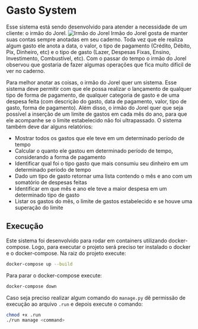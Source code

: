 # Gasto System

Esse sistema está sendo desenvolvido para atender a necessidade de um cliente: o irmão do Jorel.
![Irmão do Jorel](https://raw.githubusercontent.com/danilob/GastoSystem/main/expenses/static/expenses/img/irmao-do-jorel.png)
Irmão do Jorel gosta de manter suas contas sempre anotadas em seu caderno. Toda vez que ele realiza algum gasto ele anota a data, o valor, o tipo de pagamento (Crédito, Débito, Pix, Dinheiro, etc) e o tipo de gasto (Lazer, Despesas Fixas, Ensino, Investimento, Combustível, etc). Com o passar do tempo o irmão do Jorel observou que gostaria de fazer algumas operações que fica muito difícil de ver no caderno.



Para melhor anotar as coisas, o irmão do Jorel quer um sistema. Esse sistema deve permitir com que ele possa realizar o lançamento de qualquer tipo de forma de pagamento, de qualquer categoria de gasto e de uma despesa feita (com descrição do gasto, data de pagamento, valor, tipo de gasto, forma de pagamento). Além disso, o irmão do Jorel quer que seja possível a inserção de um limite de gastos em cada mês do ano, para que ele acompanhe se o limite estabelecido não foi ultrapassado. O sistema também deve dar alguns relatórios:

- Mostrar todos os gastos que ele teve em um determinado período de tempo
- Calcular o quanto ele gastou em determinado período de tempo, considerando a forma de pagamento
- Identificar qual foi o tipo gasto que mais consumiu seu dinheiro em um determinado período de tempo
- Dado um tipo de gasto retornar uma lista contendo o mês e ano com um somatório de despesas feitas
- Identificar em que mês e ano ele teve a maior despesa em um determinado tipo de gasto
- Listar os gastos do mês, o limite de gastos estabelecido e se houve uma superação do limite

## Execução

Este sistema foi desenvolvido para rodar em containers utilizando docker-compose. Logo, para executar o projeto será preciso ter instalado o docker e o docker-compose. Na raiz do projeto execute:

```bash
docker-compose up --build
```

Para parar o docker-compose execute:

```bash
docker-compose down
```

Caso seja preciso realizar algum comando do `manage.py` dê permissão de execução ao arquivo `.run` e depois execute o comando:

```bash
chmod +x .run
./run manage <command>
```